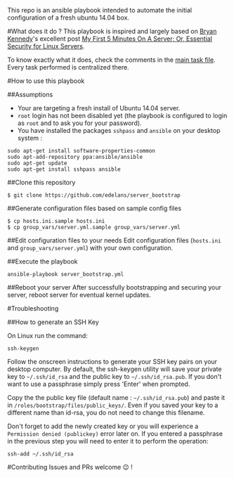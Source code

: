 This repo is an ansible playbook intended to automate the initial configuration of a fresh ubuntu 14.04 box.

#What does it do ?
This playbook is inspired and largely based on [Bryan Kennedy](http://plusbryan.com)'s excellent post [My First 5 Minutes On A Server; Or, Essential Security for Linux Servers](http://plusbryan.com/my-first-5-minutes-on-a-server-or-essential-security-for-linux-servers).

To know exactly what it does, check the comments in the [main task file](roles/bootstrap/tasks/main.yml). Every task performed is centralized there.

#How to use this playbook

##Assumptions

+ Your are targeting a fresh install of Ubuntu 14.04 server.
+ `root` login has not been disabled yet (the playbook is configured to login as `root` and to ask you for your password).
+ You have installed the packages `sshpass` and `ansible` on your desktop system :
```
sudo apt-get install software-properties-common
sudo apt-add-repository ppa:ansible/ansible
sudo apt-get update
sudo apt-get install sshpass ansible
```

##Clone this repository

```
$ git clone https://github.com/edelans/server_bootstrap
```

##Generate configuration files based on sample config files

```
$ cp hosts.ini.sample hosts.ini
$ cp group_vars/server.yml.sample group_vars/server.yml
```

##Edit configuration files to your needs
Edit configuration files (`hosts.ini` and `group_vars/server.yml`) with your own configuration.


##Execute the playbook

```
ansible-playbook server_bootstrap.yml
```

##Reboot your server
After successfully bootstrapping and securing your server, reboot server for eventual kernel updates.


#Troubleshooting

##How to generate an SSH Key

On Linux run the command:

    ssh-keygen

Follow the onscreen instructions to generate your SSH key pairs on your desktop computer. By default, the ssh-keygen utility will save your private key to `~/.ssh/id_rsa` and the public key to `~/.ssh/id_rsa.pub`. If you don't want to use a passphrase simply press 'Enter' when prompted.

Copy the the public key file (default name : `~/.ssh/id_rsa.pub`) and paste it in `/roles/bootstrap/files/public_keys/`. Even if you saved your key to a different name than id-rsa, you do not need to change this filename.

Don't forget to add the newly created key or you will experience a `Permission denied (publickey)` error later on. If you entered a passphrase in the previous step you will need to enter it to perform the operation:

    ssh-add ~/.ssh/id_rsa

#Contributing
Issues and PRs welcome :wink: !
